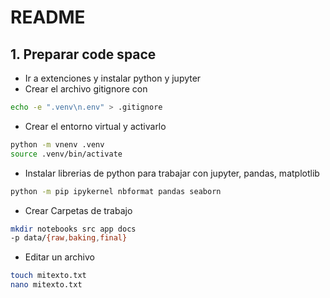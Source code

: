 # README
## 1. Preparar code space
- Ir a extenciones y instalar python y jupyter
- Crear el archivo gitignore con
```bash
echo -e ".venv\n.env" > .gitignore
```
- Crear el entorno virtual y activarlo
```bash
python -m vnenv .venv
source .venv/bin/activate
```
- Instalar librerias de python para trabajar con jupyter, pandas, matplotlib
```bash
python -m pip ipykernel nbformat pandas seaborn 
```
- Crear Carpetas de trabajo
```bash
mkdir notebooks src app docs
-p data/{raw,baking,final}
```
- Editar un archivo
```bash
touch mitexto.txt
nano mitexto.txt
```